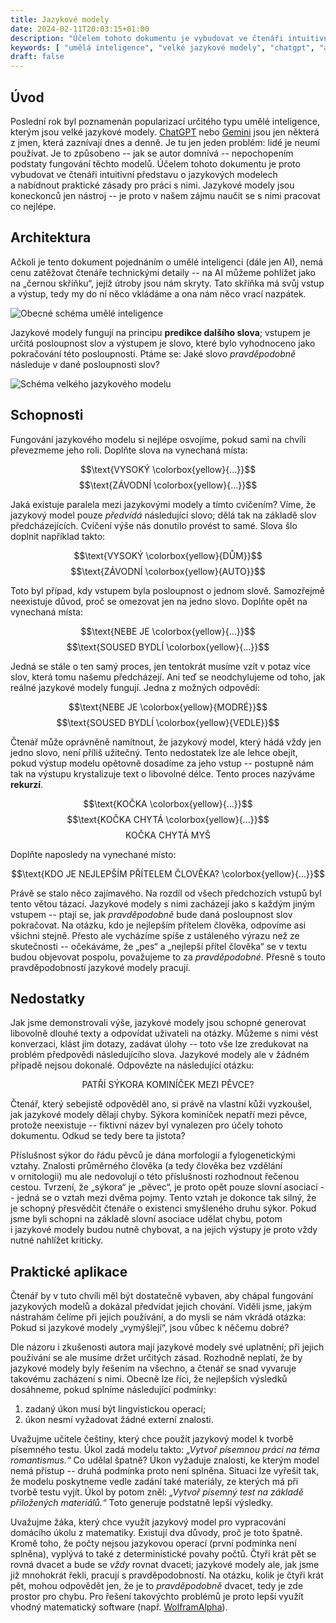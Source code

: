 ```yaml
---
title: Jazykové modely
date: 2024-02-11T20:03:15+01:00
description: "Účelem tohoto dokumentu je vybudovat ve čtenáři intuitivní představu o jazykových modelech a nabídnout praktické zásady pro práci s nimi."
keywords: [ "umělá inteligence", "velké jazykové modely", "chatgpt", "ai" ]
draft: false
---
```


## Úvod

Poslední rok byl poznamenán popularizací určitého typu umělé inteligence, kterým jsou velké jazykové modely. [ChatGPT](https://chat.openai.com/) nebo [Gemini](https://gemini.google.com/app) jsou jen některá z&nbsp;jmen, která zaznívají dnes a&nbsp;denně. Je tu jen jeden problém: lidé je neumí používat. Je to způsobeno -- jak se autor domnívá -- nepochopením podstaty fungování těchto modelů. Účelem tohoto dokumentu je proto vybudovat ve čtenáři intuitivní představu o&nbsp;jazykových modelech a&nbsp;nabídnout praktické zásady pro práci s&nbsp;nimi. Jazykové modely jsou koneckonců jen nástroj -- je proto v&nbsp;našem zájmu naučit se s&nbsp;nimi pracovat co nejlépe.

## Architektura

Ačkoli je tento dokument pojednáním o&nbsp;umělé inteligenci (dále jen AI), nemá cenu zatěžovat čtenáře technickými detaily -- na AI můžeme pohlížet jako na &bdquo;černou skříňku&ldquo;, jejíž útroby jsou nám skryty. Tato skříňka má svůj vstup a&nbsp;výstup, tedy my do ní něco vkládáme a&nbsp;ona nám něco vrací nazpátek.

![Obecné schéma umělé inteligence](ai.svg)

Jazykové modely fungují na principu **predikce dalšího slova**; vstupem je určitá posloupnost slov a&nbsp;výstupem je slovo, které bylo vyhodnoceno jako pokračování této posloupnosti. Ptáme se: Jaké slovo *pravděpodobně* následuje v&nbsp;dané posloupnosti slov?

![Schéma velkého jazykového modelu](llm.svg)

## Schopnosti

Fungování jazykového modelu si nejlépe osvojíme, pokud sami na chvíli převezmeme jeho roli. Doplňte slova na vynechaná místa:

$$\text{VYSOKÝ \colorbox{yellow}{...}}$$
$$\text{ZÁVODNÍ \colorbox{yellow}{...}}$$

Jaká existuje paralela mezi jazykovými modely a&nbsp;tímto cvičením? Víme, že jazykový model pouze *předvídá* následující slovo; dělá tak na základě slov předcházejících. Cvičení výše nás donutilo provést to samé. Slova šlo doplnit například takto:

$$\text{VYSOKÝ \colorbox{yellow}{DŮM}}$$
$$\text{ZÁVODNÍ \colorbox{yellow}{AUTO}}$$

Toto byl případ, kdy vstupem byla posloupnost o&nbsp;jednom slově. Samozřejmě neexistuje důvod, proč se omezovat jen na jedno slovo. Doplňte opět na vynechaná místa:

$$\text{NEBE JE \colorbox{yellow}{...}}$$
$$\text{SOUSED BYDLÍ \colorbox{yellow}{...}}$$

Jedná se stále o&nbsp;ten samý proces, jen tentokrát musíme vzít v&nbsp;potaz více slov, která tomu našemu předcházejí. Ani teď se neodchylujeme od toho, jak reálné jazykové modely fungují. Jedna z&nbsp;možných odpovědí:

$$\text{NEBE JE \colorbox{yellow}{MODRÉ}}$$
$$\text{SOUSED BYDLÍ \colorbox{yellow}{VEDLE}}$$

Čtenář může oprávněně namítnout, že jazykový model, který hádá vždy jen jedno slovo, není příliš užitečný. Tento nedostatek lze ale lehce obejít, pokud výstup modelu opětovně dosadíme za jeho vstup -- postupně nám tak na výstupu krystalizuje text o&nbsp;libovolné délce. Tento proces nazýváme **rekurzí**.

$$\text{KOČKA \colorbox{yellow}{...}}$$
$$\text{KOČKA CHYTÁ \colorbox{yellow}{...}}$$
$$\text{KOČKA CHYTÁ MYŠ}$$

Doplňte naposledy na vynechané místo:

$$\text{KDO JE NEJLEPŠÍM PŘÍTELEM ČLOVĚKA? \colorbox{yellow}{...}}$$

Právě se stalo něco zajímavého. Na rozdíl od všech předchozích vstupů byl tento větou tázací. Jazykové modely s&nbsp;nimi zacházejí jako s&nbsp;každým jiným vstupem -- ptají se, jak *pravděpodobně* bude daná posloupnost slov pokračovat. Na otázku, kdo je nejlepším přítelem člověka, odpovíme asi všichni stejně. Přesto ale vycházíme spíše z&nbsp;ustáleného výrazu než ze skutečnosti -- očekáváme, že &bdquo;pes&ldquo; a&nbsp;&bdquo;nejlepší přítel člověka&ldquo; se v&nbsp;textu budou objevovat pospolu, považujeme to za *pravděpodobné*. Přesně s&nbsp;touto pravděpodobností jazykové modely pracují.

## Nedostatky

Jak jsme demonstrovali výše, jazykové modely jsou schopné generovat libovolně dlouhé texty a&nbsp;odpovídat uživateli na otázky. Můžeme s&nbsp;nimi vést konverzaci, klást jim dotazy, zadávat úlohy -- toto vše lze zredukovat na problém předpovědi následujícího slova. Jazykové modely ale v&nbsp;žádném případě nejsou dokonalé. Odpovězte na následující otázku:

$$\text{PATŘÍ SÝKORA KOMINÍČEK MEZI PĚVCE?}$$

Čtenář, který sebejistě odpověděl ano, si právě na vlastní kůži vyzkoušel, jak jazykové modely dělají chyby. Sýkora kominíček nepatří mezi pěvce, protože neexistuje -- fiktivní název byl vynalezen pro účely tohoto dokumentu. Odkud se tedy bere ta jistota?

Příslušnost sýkor do řádu pěvců je dána morfologií a&nbsp;fylogenetickými vztahy. Znalosti průměrného člověka (a&nbsp;tedy člověka bez vzdělání v&nbsp;ornitologii) mu ale nedovolují o&nbsp;této příslušnosti rozhodnout řečenou cestou. Tvrzení, že &bdquo;sýkora&ldquo; je &bdquo;pěvec&ldquo;, je proto opět pouze slovní asociací -- jedná se o&nbsp;vztah mezi dvěma pojmy. Tento vztah je dokonce tak silný, že je schopný přesvědčit čtenáře o&nbsp;existenci smyšleného druhu sýkor. Pokud jsme byli schopni na základě slovní asociace udělat chybu, potom i&nbsp;jazykové modely budou nutně chybovat, a&nbsp;na jejich výstupy je proto vždy nutné nahlížet kriticky.

## Praktické aplikace

Čtenář by v&nbsp;tuto chvíli měl být dostatečně vybaven, aby chápal fungování jazykových modelů a&nbsp;dokázal předvídat jejich chování. Viděli jsme, jakým nástrahám čelíme při jejich používání, a&nbsp;do mysli se nám vkrádá otázka: Pokud si jazykové modely &bdquo;vymýšlejí&ldquo;, jsou vůbec k&nbsp;něčemu dobré?

Dle názoru i&nbsp;zkušenosti autora mají jazykové modely své uplatnění; při jejich používání se ale musíme držet určitých zásad. Rozhodně neplatí, že by jazykové modely byly řešením na všechno, a&nbsp;čtenář se snad vyvaruje takovému zacházení s&nbsp;nimi. Obecně lze říci, že nejlepších výsledků dosáhneme, pokud splníme následující podmínky:

1. zadaný úkon musí být lingvistickou operací;
2. úkon nesmí vyžadovat žádné externí znalosti.

Uvažujme učitele češtiny, který chce použít jazykový model k&nbsp;tvorbě písemného testu. Úkol zadá modelu takto: *&bdquo;Vytvoř písemnou práci na téma romantismus.&ldquo;* Co udělal špatně? Úkon vyžaduje znalosti, ke kterým model nemá přístup -- druhá podmínka proto není splněna. Situaci lze vyřešit tak, že modelu poskytneme vedle zadání také materiály, ze kterých má při tvorbě testu vyjít. Úkol by potom zněl: *&bdquo;Vytvoř písemný test na základě přiložených materiálů.&ldquo;* Toto generuje podstatně lepší výsledky.

Uvažujme žáka, který chce využít jazykový model pro vypracování domácího úkolu z&nbsp;matematiky. Existují dva důvody, proč je toto špatně. Kromě toho, že počty nejsou jazykovou operací (první podmínka není splněna), vyplývá to také z&nbsp;deterministické povahy počtů. Čtyři krát pět se rovná dvacet a&nbsp;bude se *vždy* rovnat dvaceti; jazykové modely ale, jak jsme již mnohokrát řekli, pracují s&nbsp;pravděpodobností. Na otázku, kolik je čtyři krát pět, mohou odpovědět jen, že je to *pravděpodobně* dvacet, tedy je zde prostor pro chybu. Pro řešení takovýchto problémů je proto lepší využít  vhodný matematický software (např. [WolframAlpha](https://www.wolframalpha.com/)).
